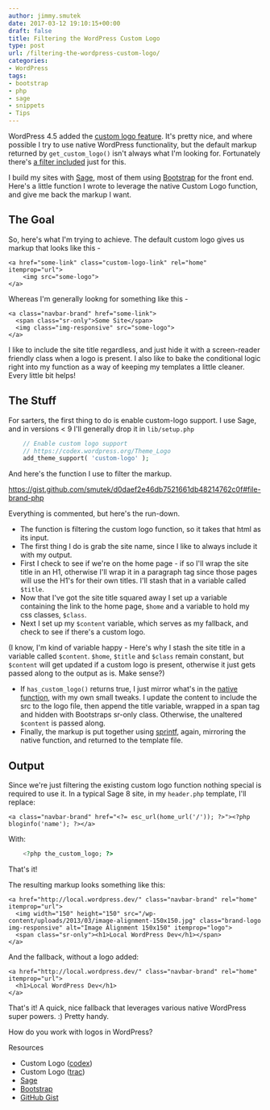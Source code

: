 ```yaml
---
author: jimmy.smutek
date: 2017-03-12 19:10:15+00:00
draft: false
title: Filtering the WordPress Custom Logo
type: post
url: /filtering-the-wordpress-custom-logo/
categories:
- WordPress
tags:
- bootstrap
- php
- sage
- snippets
- Tips
---
```


WordPress 4.5 added the [custom logo feature](https://make.wordpress.org/core/2016/03/10/custom-logo/). It's pretty nice, and where possible I try to use native WordPress functionality, but the default markup returned by `get_custom_logo()` isn't always what I'm looking for. Fortunately there's [a filter included](https://core.trac.wordpress.org/browser/tags/4.7/src/wp-includes/general-template.php#L920) just for this.

I build my sites with [Sage](https://roots.io/sage), most of them using [Bootstrap](http://getbootstrap.com/) for the front end. Here's a little function I wrote to leverage the native Custom Logo function, and give me back the markup I want.



## The Goal



So, here's what I'm trying to achieve. The default custom logo gives us markup that looks like this -


    <a href="some-link" class="custom-logo-link" rel="home" itemprop="url">
        <img src="some-logo">
    </a>


Whereas I'm generally lookng for something like this -


    
    
    <a class="navbar-brand" href="some-link">
      <span class="sr-only">Some Site</span>
      <img class="img-responsive" src="some-logo">
    </a>
    



I like to include the site title regardless, and just hide it with a screen-reader friendly class when a logo is present. I also like to bake the conditional logic right into my function as a way of keeping my templates a little cleaner. Every little bit helps!



## The Stuff



For sarters, the first thing to do is enable custom-logo support. I use Sage, and in versions < 9 I'll generally drop it in `lib/setup.php`


    
``` php
    // Enable custom logo support
    // https://codex.wordpress.org/Theme_Logo
    add_theme_support( 'custom-logo' );
```



And here's the function I use to filter the markup.

https://gist.github.com/smutek/d0daef2e46db7521661db48214762c0f#file-brand-php

Everything is commented, but here's the run-down.




  * The function is filtering the custom logo function, so it takes that html as its input.
  * The first thing I do is grab the site name, since I like to always include it with my output.
  * First I check to see if we're on the home page - if so I'll wrap the site title in an H1, otherwise I'll wrap it in a paragraph tag since those pages will use the H1's for their own titles. I'll stash that in a variable called `$title`.
  * Now that I've got the site title squared away I set up a variable containing the link to the home page, `$home` and a variable to hold my css classes, `$class`.
  * Next I set up my `$content` variable, which serves as my fallback, and check to see if there's a custom logo.

(I know, I'm kind of variable happy - Here's why I stash the site title in a variable called `$content`. `$home`, `$title` and `$class` remain constant, but `$content` will get updated if a custom logo is present, otherwise it just gets passed along to the output as is. Make sense?)
  * If `has_custom_logo()` returns true, I just mirror what's in the [native function](https://core.trac.wordpress.org/browser/tags/4.7/src/wp-includes/general-template.php#L890), with my own small tweaks. I update the content to include the src to the logo file, then append the title variable, wrapped in a span tag and hidden with Bootstraps sr-only class. Otherwise, the unaltered `$content` is passed along.
  * Finally, the markup is put together using [sprintf](http://php.net/manual/en/function.sprintf.php), again, mirroring the native function, and returned to the template file.




## Output





Since we're just filtering the existing custom logo function nothing special is required to use it. In a typical Sage 8 site, in my `header.php` template, I'll replace:

    <a class="navbar-brand" href="<?= esc_url(home_url('/')); ?>"><?php bloginfo('name'); ?></a>

With:
```php
    <?php the_custom_logo; ?>
```

That's it!

The resulting markup looks something like this:

    <a href="http://local.wordpress.dev/" class="navbar-brand" rel="home" itemprop="url">
      <img width="150" height="150" src="/wp-content/uploads/2013/03/image-alignment-150x150.jpg" class="brand-logo img-responsive" alt="Image Alignment 150x150" itemprop="logo">
      <span class="sr-only"><h1>Local WordPress Dev</h1></span>
    </a>

And the fallback, without a logo added:


    
    
    <a href="http://local.wordpress.dev/" class="navbar-brand" rel="home" itemprop="url">
      <h1>Local WordPress Dev</h1>
    </a>
    

That's it! A quick, nice fallback that leverages various native WordPress super powers. :) Pretty handy.

How do you work with logos in WordPress?

Resources

  * Custom Logo ([codex](https://make.wordpress.org/core/2016/03/10/custom-logo/))
  * Custom Logo ([trac](https://core.trac.wordpress.org/browser/tags/4.7/src/wp-includes/general-template.php#L878))
  * [Sage](https://roots.io/sage)
  * [Bootstrap](http://getbootstrap.com/)
  * [GitHub Gist](https://gist.github.com/smutek/d0daef2e46db7521661db48214762c0f)

